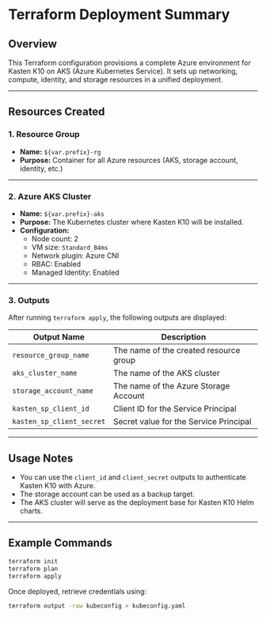 # Terraform Deployment Summary

## Overview
This Terraform configuration provisions a complete Azure environment for Kasten K10 on AKS (Azure Kubernetes Service). It sets up networking, compute, identity, and storage resources in a unified deployment.

---

## Resources Created

### 1. **Resource Group**
- **Name:** `${var.prefix}-rg`
- **Purpose:** Container for all Azure resources (AKS, storage account, identity, etc.)

---

### 2. **Azure AKS Cluster**
- **Name:** `${var.prefix}-aks`
- **Purpose:** The Kubernetes cluster where Kasten K10 will be installed.
- **Configuration:**
  - Node count: 2
  - VM size: `Standard_B4ms`
  - Network plugin: Azure CNI
  - RBAC: Enabled
  - Managed Identity: Enabled

---

### 3. **Outputs**
After running `terraform apply`, the following outputs are displayed:

| Output Name               | Description |
|----------------------------|--------------|
| `resource_group_name`      | The name of the created resource group |
| `aks_cluster_name`         | The name of the AKS cluster |
| `storage_account_name`     | The name of the Azure Storage Account |
| `kasten_sp_client_id`      | Client ID for the Service Principal |
| `kasten_sp_client_secret`  | Secret value for the Service Principal |

---

## Usage Notes
- You can use the `client_id` and `client_secret` outputs to authenticate Kasten K10 with Azure.
- The storage account can be used as a backup target.
- The AKS cluster will serve as the deployment base for Kasten K10 Helm charts.

---

## Example Commands

```bash
terraform init
terraform plan
terraform apply
```

Once deployed, retrieve credentials using:

```bash
terraform output -raw kubeconfig > kubeconfig.yaml
```
